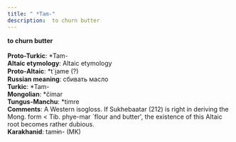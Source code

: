 ```yaml
---
title: " *Tam-"
description:  to churn butter
---
```

<p data-pagefind-weight="0.5">
<strong> to churn butter</strong><br><br>
<strong>Proto-Turkic</strong>:  *Tam-<br>
<strong>Altaic etymology</strong>:  Altaic etymology<br>
<strong> Proto-Altaic</strong>:  *t`i̯ame (?)<br>
<strong>Russian meaning</strong>:  сбивать масло<br>
<strong>Turkic</strong>:  *Tam-<br>
<strong>Mongolian</strong>:  *čimar<br>
<strong>Tungus-Manchu</strong>:  *timre<br>
<strong>Comments</strong>:  A Western isogloss. If Sukhebaatar (212) is right in deriving the Mong. form < Tib. phye-mar `flour and butter', the existence of this Altaic root becomes rather dubious.<br>
<strong>Karakhanid</strong>:  tamɨn- (MK)<br>

</p>
